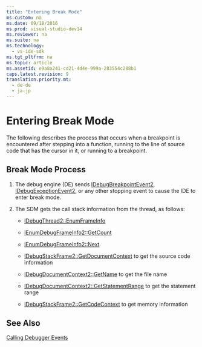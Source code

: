 ```yaml
---
title: "Entering Break Mode"
ms.custom: na
ms.date: 09/18/2016
ms.prod: visual-studio-dev14
ms.reviewer: na
ms.suite: na
ms.technology: 
  - vs-ide-sdk
ms.tgt_pltfrm: na
ms.topic: article
ms.assetid: e9a8a241-cd21-4d4e-999a-283554c288b1
caps.latest.revision: 9
translation.priority.mt: 
  - de-de
  - ja-jp
---
```

# Entering Break Mode
The following describes the process that occurs when a breakpoint is encountered after stepping into a function, running to the line of source code that has the cursor in it, or running to a breakpoint.  
  
## Break Mode Process  
  
1.  The debug engine (DE) sends [IDebugBreakpointEvent2](../vs140/IDebugBreakpointEvent2.md), [IDebugExceptionEvent2](../vs140/IDebugExceptionEvent2.md), or any other stopping event to cause the IDE to enter break mode.  
  
2.  The SDM gets the call stack information from the thread, as follows:  
  
    -   [IDebugThread2::EnumFrameInfo](../vs140/IDebugThread2--EnumFrameInfo.md)  
  
    -   [IEnumDebugFrameInfo2::GetCount](../vs140/IEnumDebugFrameInfo2--GetCount.md)  
  
    -   [IEnumDebugFrameInfo2::Next](../vs140/IEnumDebugFrameInfo2--Next.md)  
  
    -   [IDebugStackFrame2::GetDocumentContext](../vs140/IDebugStackFrame2--GetDocumentContext.md) to get the source code information  
  
    -   [IDebugDocumentContext2::GetName](../vs140/IDebugDocumentContext2--GetName.md) to get the file name  
  
    -   [IDebugDocumentContext2::GetStatementRange](../vs140/IDebugDocumentContext2--GetStatementRange.md) to get the statement range  
  
    -   [IDebugStackFrame2::GetCodeContext](../vs140/IDebugStackFrame2--GetCodeContext.md) to get memory information  
  
## See Also  
 [Calling Debugger Events](../vs140/Calling-Debugger-Events.md)